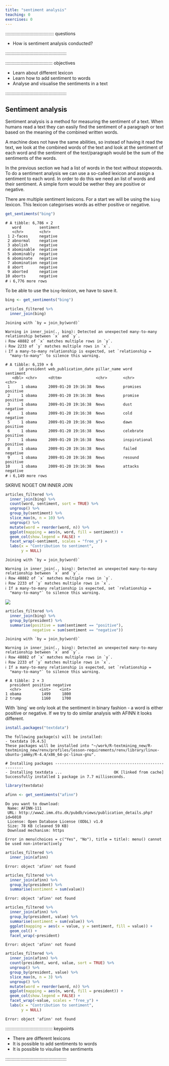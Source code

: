 ```yaml
---
title: "sentiment analysis"
teaching: 0
exercises: 0
---
```


:::::::::::::::::::::::::::::::::::::: questions 

- How is sentiment analysis conducted?

::::::::::::::::::::::::::::::::::::::::::::::::

::::::::::::::::::::::::::::::::::::: objectives

- Learn about different lexicon
- Learn how to add sentiment to words
- Analyse and visualise the sentiments in a text


::::::::::::::::::::::::::::::::::::::::::::::::



## Sentiment analysis
Sentiment analysis is a method for measuring the sentiment of a text. When humans read a text they can easily find the sentiment of a paragraph or text based on the meaning of the combined written words.

A machine does not have the same abilities, so instead of having it read the text, we look at the combined words of the text and look at the sentiment of each word and the sentiment of the text/paragraph would be the sum of the sentiments of the words.

In the previous section we had a list of words in the text without stopwords. To do a sentiment analysis we can use a so-called lexicon and assign a sentiment to each word. In order to do this we need an list of words and their sentiment. A simple form would be wether they are positive or negative.

There are multiple sentiment lexicons. For a start we will be using the `bing` lexicon. This lexicon categorises words as either positive or negative.



``` r
get_sentiments("bing")
```

``` output
# A tibble: 6,786 × 2
   word        sentiment
   <chr>       <chr>    
 1 2-faces     negative 
 2 abnormal    negative 
 3 abolish     negative 
 4 abominable  negative 
 5 abominably  negative 
 6 abominate   negative 
 7 abomination negative 
 8 abort       negative 
 9 aborted     negative 
10 aborts      negative 
# ℹ 6,776 more rows
```

To be able to use the `bing`-lexicon, we have to save it.


``` r
bing <- get_sentiments("bing")
```



``` r
articles_filtered %>% 
  inner_join(bing) 
```

``` output
Joining with `by = join_by(word)`
```

``` warning
Warning in inner_join(., bing): Detected an unexpected many-to-many relationship between `x` and `y`.
ℹ Row 48882 of `x` matches multiple rows in `y`.
ℹ Row 2233 of `y` matches multiple rows in `x`.
ℹ If a many-to-many relationship is expected, set `relationship =
  "many-to-many"` to silence this warning.
```

``` output
# A tibble: 6,159 × 6
      id president web_publication_date pillar_name word          sentiment
   <dbl> <chr>     <dttm>               <chr>       <chr>         <chr>    
 1     1 obama     2009-01-20 19:16:38  News        promises      positive 
 2     1 obama     2009-01-20 19:16:38  News        promise       positive 
 3     1 obama     2009-01-20 19:16:38  News        dust          negative 
 4     1 obama     2009-01-20 19:16:38  News        cold          negative 
 5     1 obama     2009-01-20 19:16:38  News        dawn          positive 
 6     1 obama     2009-01-20 19:16:38  News        celebrate     positive 
 7     1 obama     2009-01-20 19:16:38  News        inspirational positive 
 8     1 obama     2009-01-20 19:16:38  News        failed        negative 
 9     1 obama     2009-01-20 19:16:38  News        resound       positive 
10     1 obama     2009-01-20 19:16:38  News        attacks       negative 
# ℹ 6,149 more rows
```

SKRIVE NOGET OM INNER JOIN


``` r
articles_filtered %>% 
  inner_join(bing) %>% 
  count(word, sentiment, sort = TRUE) %>% 
  ungroup() %>% 
  group_by(sentiment) %>% 
  slice_max(n, n = 10) %>% 
  ungroup() %>% 
  mutate(word = reorder(word, n)) %>% 
  ggplot(mapping = aes(n, word, fill = sentiment)) +
  geom_col(show.legend = FALSE) +
  facet_wrap(~sentiment, scales = "free_y") +
  labs(x = "Contribution to sentiment", 
       y = NULL)
```

``` output
Joining with `by = join_by(word)`
```

``` warning
Warning in inner_join(., bing): Detected an unexpected many-to-many relationship between `x` and `y`.
ℹ Row 48882 of `x` matches multiple rows in `y`.
ℹ Row 2233 of `y` matches multiple rows in `x`.
ℹ If a many-to-many relationship is expected, set `relationship =
  "many-to-many"` to silence this warning.
```

<img src="fig/04-sentiment-rendered-unnamed-chunk-5-1.png" style="display: block; margin: auto;" />





``` r
articles_filtered %>%
  inner_join(bing) %>% 
  group_by(president) %>% 
  summarise(positive = sum(sentiment == "positive"),
            negative = sum(sentiment == "negative")) 
```

``` output
Joining with `by = join_by(word)`
```

``` warning
Warning in inner_join(., bing): Detected an unexpected many-to-many relationship between `x` and `y`.
ℹ Row 48882 of `x` matches multiple rows in `y`.
ℹ Row 2233 of `y` matches multiple rows in `x`.
ℹ If a many-to-many relationship is expected, set `relationship =
  "many-to-many"` to silence this warning.
```

``` output
# A tibble: 2 × 3
  president positive negative
  <chr>        <int>    <int>
1 obama         1499     1800
2 trump         1160     1700
```
With ´bing´ we only look at the sentiment in binary fashion - a word is either positive or negative. If we try to do similar analysis with AFINN it looks different.


``` r
install.packages("textdata")
```

``` output
The following package(s) will be installed:
- textdata [0.4.5]
These packages will be installed into "~/work/R-textmining_new/R-textmining_new/renv/profiles/lesson-requirements/renv/library/linux-ubuntu-jammy/R-4.4/x86_64-pc-linux-gnu".

# Installing packages --------------------------------------------------------
- Installing textdata ...                       OK [linked from cache]
Successfully installed 1 package in 7.7 milliseconds.
```

``` r
library(textdata)
```






``` r
afinn <- get_sentiments("afinn")
```

``` output
Do you want to download:
 Name: AFINN-111 
 URL: http://www2.imm.dtu.dk/pubdb/views/publication_details.php?id=6010 
 License: Open Database License (ODbL) v1.0 
 Size: 78 KB (cleaned 59 KB) 
 Download mechanism: https 
```

``` error
Error in menu(choices = c("Yes", "No"), title = title): menu() cannot be used non-interactively
```



``` r
articles_filtered %>% 
  inner_join(afinn) 
```

``` error
Error: object 'afinn' not found
```


``` r
articles_filtered %>%
  inner_join(afinn) %>% 
  group_by(president) %>% 
  summarise(sentiment = sum(value))
```

``` error
Error: object 'afinn' not found
```




``` r
articles_filtered %>%
  inner_join(afinn) %>% 
  group_by(president, value) %>% 
  summarise(sentiment = sum(value)) %>% 
  ggplot(mapping = aes(x = value, y = sentiment, fill = value)) +
  geom_col() + 
  facet_wrap(~president)
```

``` error
Error: object 'afinn' not found
```


``` r
articles_filtered %>% 
  inner_join(afinn) %>% 
  count(president, word, value, sort = TRUE) %>% 
  ungroup() %>% 
  group_by(president, value) %>% 
  slice_max(n, n = 3) %>% 
  ungroup() %>% 
  mutate(word = reorder(word, n)) %>% 
  ggplot(mapping = aes(n, word, fill = president)) +
  geom_col(show.legend = FALSE) +
  facet_wrap(~value, scales = "free_y") +
  labs(x = "Contribution to sentiment", 
       y = NULL)
```

``` error
Error: object 'afinn' not found
```




::::::::::::::::::::::::::::::::::::: keypoints 

- There are different lexicons
- It is possible to add sentiments to words
- It is possible to visulise the sentiments

::::::::::::::::::::::::::::::::::::::::::::::::
